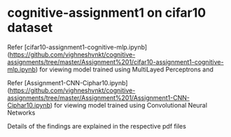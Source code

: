 # cognitive-assignment1 on cifar10 dataset

Refer [cifar10-assignment1-cognitive-mlp.ipynb]
(https://github.com/vighneshvnkt/cognitive-assignments/tree/master/Assignment%201/cifar10-assignment1-cognitive-mlp.ipynb)
for viewing model trained using MultiLayed Perceptrons and 

Refer [Assignment1-CNN-Ciphar10.ipynb]
(https://github.com/vighneshvnkt/cognitive-assignments/tree/master/Assignment%201/Assignment1-CNN-Ciphar10.ipynb)
for viewing model trained using Convolutional Neural Networks

Details of the findings are explained in the respective pdf files
